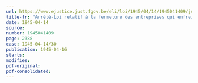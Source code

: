 ```yaml
---
url: https://www.ejustice.just.fgov.be/eli/loi/1945/04/14/1945041409/justel
title-fr: "Arrêté-Loi relatif à la fermeture des entreprises qui enfreignent la réglementation concernant l'approvisionnement du pays"
date: 1945-04-14
source:
number: 1945041409
page: 2388
case: 1945-04-14/30
publication: 1945-04-16
starts:
modifies:
pdf-original:
pdf-consolidated:
---
```


